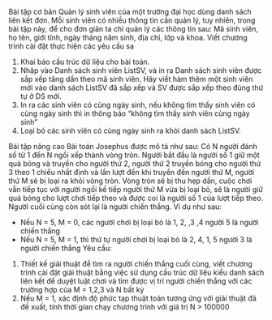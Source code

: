 Bài tập cơ bản
Quản lý sinh viên của một trường đại học dùng danh sách liên kết đơn. Mỗi sinh viên có nhiều thông tin cần quản lý, tuy nhiên, trong bài tập này, để cho đơn giản ta chỉ quản lý các thông tin sau: Mã sinh viên, họ tên, giới tính, ngày tháng năm sinh, địa chỉ, lớp và khoa. Viết chương trình cài đặt thực hiện các yêu cầu sa
1. Khai báo cấu trúc dữ liệu cho bài toán.
2. Nhập vào Danh sách sinh viên ListSV, và in ra Danh sách sinh viên được sắp xếp tăng dần theo mã sinh viên. Hãy viết hàm thêm một sinh viên mới vào danh sách ListSV đã sắp xếp và SV được sắp xếp theo đúng thứ tự ở DS mới.
3. In ra các sinh viên có cùng ngày sinh, nếu không tìm thấy sinh viên có cùng ngày sinh thì in thông báo “không tìm thấy sinh viên cùng ngày sinh”
4. Loại bỏ các sinh viên có cùng ngày sinh ra khỏi danh sách ListSV.


Bài tập nâng cao
Bài toán Josephus được mô tả như sau: Có N người đánh số từ 1 đến N ngồi xếp thành vòng tròn. Người bắt đầu là người số 1 giữ một quả bóng và truyền cho người thứ 2, người thứ 2 truyền bóng cho người thứ 3 theo 1 chiều nhất định và lần lượt đến khi truyền đến người thứ M, người thứ M sẽ bị loại ra khỏi vòng tròn. Vòng tròn sẽ bị thu hẹp dần, cuộc chơi vẫn tiếp tục với người ngồi kế tiếp người thứ M vừa bị loại bỏ, sẽ là người giữ quả bóng cho lượt chơi tiếp theo và được coi là người số 1 của lượt tiếp theo. Người cuối cùng còn sót lại là người chiến thắng.
Ví dụ như sau:
- Nếu N = 5, M = 0, các người chơi bị loại bỏ là 1, 2, ,3 ,4 người 5 là người chiến thắng
- Nếu N = 5, M = 1, thì thứ tự người chơi bị loại bỏ là 2, 4, 1, 5 người 3 là người chiến thắng
Yêu cầu:
1. Thiết kế giải thuật để tìm ra người chiến thắng cuối cùng, viết chương trình cài đặt giải thuật bằng việc sử dụng cấu trúc dữ liệu kiểu danh sách liên kết để duyệt luật chơi và tìm được vị trí người chiến thắng với các trường hợp của M = 1,2,3 và N bất kỳ
2. Nếu M = 1, xác định độ phức tạp thuật toán tương ứng với giải thuật đã đề xuất, tính thời gian chạy chương trình với giá trị N > 100000
